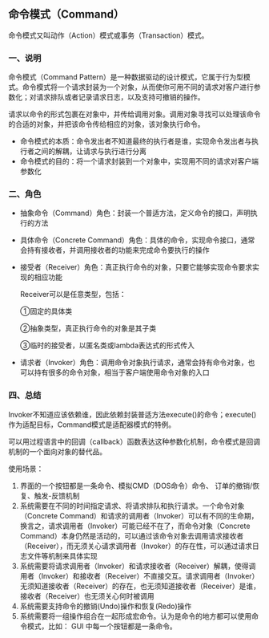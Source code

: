 ## 命令模式（Command）

命令模式又叫动作（Action）模式或事务（Transaction）模式。

### 一、说明

命令模式（Command Pattern）是一种数据驱动的设计模式，它属于行为型模式。命令模式将一个请求封装为一个对象，从而使你可用不同的请求对客户进行参数化；对请求排队或者记录请求日志，以及支持可撤销的操作。

请求以命令的形式包裹在对象中，并传给调用对象。调用对象寻找可以处理该命令的合适的对象，并把该命令传给相应的对象，该对象执行命令。

- 命令模式的本质：命令发出者不知道最终的执行者是谁，实现命令发出者与执行者之间的解耦，让请求与执行进行分离
- 命令模式的目的：将一个请求封装到一个对象中，实现用不同的请求对客户端参数化

### 二、角色

- 抽象命令（Command）角色：封装一个普适方法，定义命令的接口，声明执行的方法

- 具体命令（Concrete Command）角色：具体的命令，实现命令接口，通常会持有接收者，并调用接收者的功能来完成命令要执行的操作

- 接受者（Receiver）角色：真正执行命令的对象，只要它能够实现命令要求实现的相应功能

  Receiver可以是任意类型，包括：

  ①固定的具体类

  ②抽象类型，真正执行命令的对象是其子类

  ③临时的接受者，以匿名类或lambda表达式的形式传入

- 请求者（Invoker）角色：调用命令对象执行请求，通常会持有命令对象，也可以持有很多的命令对象，相当于客户端使用命令对象的入口

### 四、总结

Invoker不知道应该依赖谁，因此依赖封装普适方法execute()的命令；execute()作为适配目标，Command模式是适配器模式的特例。

可以用过程语言中的回调（callback）函数表达这种参数化机制，命令模式是回调机制的一个面向对象的替代品。

使用场景：

1) 界面的一个按钮都是一条命令、模拟CMD（DOS命令）命令、 订单的撤销/恢复、触发-反馈机制
2) 系统需要在不同的时间指定请求、将请求排队和执行请求。一个命令对象（Concrete Command）和请求的调用者（Invoker）可以有不同的生命期，换言之，请求调用者（Invoker）可能已经不在了，而命令对象（Concrete Command）本身仍然是活动的，可以通过该命令对象去调用请求接收者（Receiver），而无须关心请求调用者（Invoker）的存在性，可以通过请求日志文件等机制来具体实现
3) 系统需要将请求调用者（Invoker）和请求接收者（Receiver）解耦，使得调用者（Invoker）和接收者（Receiver）不直接交互。请求调用者（Invoker）无须知道接收者（Receiver）的存在，也无须知道接收者（Receiver）是谁，接收者（Receiver）也无须关心何时被调用
4) 系统需要支持命令的撤销(Undo)操作和恢复(Redo)操作
5) 系统需要将一组操作组合在一起形成宏命令。认为是命令的地方都可以使用命令模式，比如： GUI 中每一个按钮都是一条命令。
